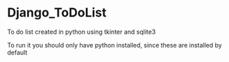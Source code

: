 # Django_ToDoList

To do list created in python using tkinter and sqlite3

To run it you should only have python installed, since these are installed by default



